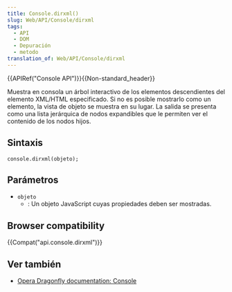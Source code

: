 ```yaml
---
title: Console.dirxml()
slug: Web/API/Console/dirxml
tags:
  - API
  - DOM
  - Depuración
  - metodo
translation_of: Web/API/Console/dirxml
---
```

{{APIRef("Console API")}}{{Non-standard_header}}

Muestra en consola un árbol interactivo de los elementos descendientes del elemento XML/HTML especificado. Si no es posible mostrarlo como un elemento, la vista de objeto se muestra en su lugar. La salida se presenta como una lista jerárquica de nodos expandibles que le permiten ver el contenido de los nodos hijos.

## Sintaxis

    console.dirxml(objeto);

## Parámetros

- `objeto`
  - : Un objeto JavaScript cuyas propiedades deben ser mostradas.

## Browser compatibility

{{Compat("api.console.dirxml")}}

## Ver también

- [Opera Dragonfly documentation: Console](http://www.opera.com/dragonfly/documentation/console/)
